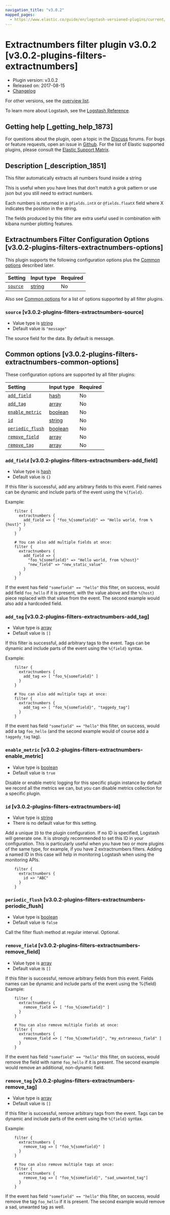 ```yaml
---
navigation_title: "v3.0.2"
mapped_pages:
  - https://www.elastic.co/guide/en/logstash-versioned-plugins/current/v3.0.2-plugins-filters-extractnumbers.html
---
```


# Extractnumbers filter plugin v3.0.2 [v3.0.2-plugins-filters-extractnumbers]

* Plugin version: v3.0.2
* Released on: 2017-08-15
* [Changelog](https://github.com/logstash-plugins/logstash-filter-extractnumbers/blob/v3.0.2/CHANGELOG.md)

For other versions, see the [overview list](filter-extractnumbers-index.md).

To learn more about Logstash, see the [Logstash Reference](https://www.elastic.co/guide/en/logstash/current/index.html).

## Getting help [_getting_help_1873]

For questions about the plugin, open a topic in the [Discuss](http://discuss.elastic.co) forums. For bugs or feature requests, open an issue in [Github](https://github.com/logstash-plugins/logstash-filter-extractnumbers). For the list of Elastic supported plugins, please consult the [Elastic Support Matrix](https://www.elastic.co/support/matrix#matrix_logstash_plugins).

## Description [_description_1851]

This filter automatically extracts all numbers found inside a string

This is useful when you have lines that don’t match a grok pattern or use json but you still need to extract numbers.

Each numbers is returned in a `@fields.intX` or `@fields.floatX` field where X indicates the position in the string.

The fields produced by this filter are extra useful used in combination with kibana number plotting features.

## Extractnumbers Filter Configuration Options [v3.0.2-plugins-filters-extractnumbers-options]

This plugin supports the following configuration options plus the [Common options](v3-0-2-plugins-filters-extractnumbers.md#v3.0.2-plugins-filters-extractnumbers-common-options) described later.

| Setting | Input type | Required |
| :- | :- | :- |
| [`source`](v3-0-2-plugins-filters-extractnumbers.md#v3.0.2-plugins-filters-extractnumbers-source) | [string](/lsr/value-types.md#string) | No |

Also see [Common options](v3-0-2-plugins-filters-extractnumbers.md#v3.0.2-plugins-filters-extractnumbers-common-options) for a list of options supported by all filter plugins.

### `source` [v3.0.2-plugins-filters-extractnumbers-source]

* Value type is [string](/lsr/value-types.md#string)
* Default value is `"message"`

The source field for the data. By default is message.

## Common options [v3.0.2-plugins-filters-extractnumbers-common-options]

These configuration options are supported by all filter plugins:

| Setting | Input type | Required |
| :- | :- | :- |
| [`add_field`](v3-0-2-plugins-filters-extractnumbers.md#v3.0.2-plugins-filters-extractnumbers-add_field) | [hash](/lsr/value-types.md#hash) | No |
| [`add_tag`](v3-0-2-plugins-filters-extractnumbers.md#v3.0.2-plugins-filters-extractnumbers-add_tag) | [array](/lsr/value-types.md#array) | No |
| [`enable_metric`](v3-0-2-plugins-filters-extractnumbers.md#v3.0.2-plugins-filters-extractnumbers-enable_metric) | [boolean](/lsr/value-types.md#boolean) | No |
| [`id`](v3-0-2-plugins-filters-extractnumbers.md#v3.0.2-plugins-filters-extractnumbers-id) | [string](/lsr/value-types.md#string) | No |
| [`periodic_flush`](v3-0-2-plugins-filters-extractnumbers.md#v3.0.2-plugins-filters-extractnumbers-periodic_flush) | [boolean](/lsr/value-types.md#boolean) | No |
| [`remove_field`](v3-0-2-plugins-filters-extractnumbers.md#v3.0.2-plugins-filters-extractnumbers-remove_field) | [array](/lsr/value-types.md#array) | No |
| [`remove_tag`](v3-0-2-plugins-filters-extractnumbers.md#v3.0.2-plugins-filters-extractnumbers-remove_tag) | [array](/lsr/value-types.md#array) | No |

### `add_field` [v3.0.2-plugins-filters-extractnumbers-add_field]

* Value type is [hash](/lsr/value-types.md#hash)
* Default value is `{}`

If this filter is successful, add any arbitrary fields to this event. Field names can be dynamic and include parts of the event using the `%{field}`.

Example:

```
    filter {
      extractnumbers {
        add_field => { "foo_%{somefield}" => "Hello world, from %{host}" }
      }
    }
```

```
    # You can also add multiple fields at once:
    filter {
      extractnumbers {
        add_field => {
          "foo_%{somefield}" => "Hello world, from %{host}"
          "new_field" => "new_static_value"
        }
      }
    }
```

If the event has field `"somefield" == "hello"` this filter, on success, would add field `foo_hello` if it is present, with the value above and the `%{host}` piece replaced with that value from the event. The second example would also add a hardcoded field.

### `add_tag` [v3.0.2-plugins-filters-extractnumbers-add_tag]

* Value type is [array](/lsr/value-types.md#array)
* Default value is `[]`

If this filter is successful, add arbitrary tags to the event. Tags can be dynamic and include parts of the event using the `%{field}` syntax.

Example:

```
    filter {
      extractnumbers {
        add_tag => [ "foo_%{somefield}" ]
      }
    }
```

```
    # You can also add multiple tags at once:
    filter {
      extractnumbers {
        add_tag => [ "foo_%{somefield}", "taggedy_tag"]
      }
    }
```

If the event has field `"somefield" == "hello"` this filter, on success, would add a tag `foo_hello` (and the second example would of course add a `taggedy_tag` tag).

### `enable_metric` [v3.0.2-plugins-filters-extractnumbers-enable_metric]

* Value type is [boolean](/lsr/value-types.md#boolean)
* Default value is `true`

Disable or enable metric logging for this specific plugin instance by default we record all the metrics we can, but you can disable metrics collection for a specific plugin.

### `id` [v3.0.2-plugins-filters-extractnumbers-id]

* Value type is [string](/lsr/value-types.md#string)
* There is no default value for this setting.

Add a unique `ID` to the plugin configuration. If no ID is specified, Logstash will generate one. It is strongly recommended to set this ID in your configuration. This is particularly useful when you have two or more plugins of the same type, for example, if you have 2 extractnumbers filters. Adding a named ID in this case will help in monitoring Logstash when using the monitoring APIs.

```
    filter {
      extractnumbers {
        id => "ABC"
      }
    }
```

### `periodic_flush` [v3.0.2-plugins-filters-extractnumbers-periodic_flush]

* Value type is [boolean](/lsr/value-types.md#boolean)
* Default value is `false`

Call the filter flush method at regular interval. Optional.

### `remove_field` [v3.0.2-plugins-filters-extractnumbers-remove_field]

* Value type is [array](/lsr/value-types.md#array)
* Default value is `[]`

If this filter is successful, remove arbitrary fields from this event. Fields names can be dynamic and include parts of the event using the %{field} Example:

```
    filter {
      extractnumbers {
        remove_field => [ "foo_%{somefield}" ]
      }
    }
```

```
    # You can also remove multiple fields at once:
    filter {
      extractnumbers {
        remove_field => [ "foo_%{somefield}", "my_extraneous_field" ]
      }
    }
```

If the event has field `"somefield" == "hello"` this filter, on success, would remove the field with name `foo_hello` if it is present. The second example would remove an additional, non-dynamic field.

### `remove_tag` [v3.0.2-plugins-filters-extractnumbers-remove_tag]

* Value type is [array](/lsr/value-types.md#array)
* Default value is `[]`

If this filter is successful, remove arbitrary tags from the event. Tags can be dynamic and include parts of the event using the `%{field}` syntax.

Example:

```
    filter {
      extractnumbers {
        remove_tag => [ "foo_%{somefield}" ]
      }
    }
```

```
    # You can also remove multiple tags at once:
    filter {
      extractnumbers {
        remove_tag => [ "foo_%{somefield}", "sad_unwanted_tag"]
      }
    }
```

If the event has field `"somefield" == "hello"` this filter, on success, would remove the tag `foo_hello` if it is present. The second example would remove a sad, unwanted tag as well.
